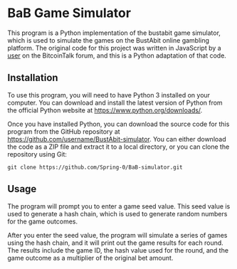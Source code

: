 # BaB Game Simulator

This program is a Python implementation of the bustabit game simulator, which is used to simulate the games on the BustAbit online gambling platform. The original code for this project was written in JavaScript by a [user](https://bitcointalk.org/index.php?action=profile;u=389331) on the BitcoinTalk forum, and this is a Python adaptation of that code.

## Installation

To use this program, you will need to have Python 3 installed on your computer. You can download and install the latest version of Python from the official Python website at https://www.python.org/downloads/.

Once you have installed Python, you can download the source code for this program from the GitHub repository at https://github.com/username/BustAbit-simulator. You can either download the code as a ZIP file and extract it to a local directory, or you can clone the repository using Git:

```
git clone https://github.com/Spring-0/BaB-simulator.git
```

## Usage

The program will prompt you to enter a game seed value. This seed value is used to generate a hash chain, which is used to generate random numbers for the game outcomes.

After you enter the seed value, the program will simulate a series of games using the hash chain, and it will print out the game results for each round. The results include the game ID, the hash value used for the round, and the game outcome as a multiplier of the original bet amount.
